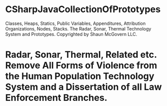# CSharpJavaCollectionOfPrototypes
Classes, Heaps, Statics, Public Variables, Appenditures, Attribution Organizations, Nodes, Stacks. The Radar, Sonar, Thermal Technology System and Prototypes. Copyrighted by Shaun McGovern LLC.
# Radar, Sonar, Thermal, Related etc. Remove All Forms of Violence from the Human Population Technology System and a Dissertation of all Law Enforcement Branches.
